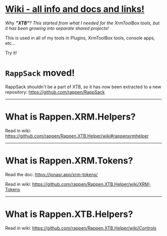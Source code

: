 # [Wiki - all info and docs and links!](https://github.com/rappen/Rappen.XTB.Helper/wiki)


*Why **"XTB"**? 
This started from what I needed for the XrmToolBox tools, but it has been growing into separate shared projects!*

This is used in all of my tools in Plugins, XrmToolBox tools, console apps, etc...

Try it!

# `RappSack` moved!

RappSack shouldn't be a part of XTB, so it has now been extracted to a new repository:
https://github.com/rappen/RappSack

---

# What is Rappen.XRM.Helpers?

Read in wiki: https://github.com/rappen/Rappen.XTB.Helper/wiki#rappenxrmhelper

---

# What is Rappen.XRM.Tokens?

Read the doc: https://jonasr.app/xrm-tokens/

Read in wiki: https://github.com/rappen/Rappen.XTB.Helper/wiki/XRM-Tokens

---

# What is Rappen.XTB.Helpers?

Read in wiki: https://github.com/rappen/Rappen.XTB.Helper/wiki/Controls

